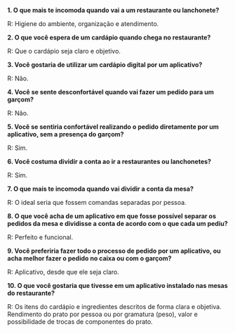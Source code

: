 **1. O que mais te incomoda quando vai a um restaurante ou lanchonete?**

R: Higiene do ambiente, organização e atendimento.

**2. O que você espera de um cardápio quando chega no restaurante?**

R: Que o cardápio seja claro e objetivo.

**3. Você gostaria de utilizar um cardápio digital por um aplicativo?**

R: Não.

**4. Você se sente desconfortável quando vai fazer um pedido para um garçom?**

R: Não.

**5. Você se sentiria confortável realizando o pedido diretamente por um aplicativo, sem a presença do garçom?**

R: Sim.

**6. Você costuma dividir a conta ao ir a restaurantes ou lanchonetes?**

R: Sim.

**7. O que mais te incomoda quando vai dividir a conta da mesa?**

R: O ideal seria que fossem comandas separadas por pessoa.

**8. O que você acha de um aplicativo em que fosse possível separar os pedidos da mesa e dividisse a conta de acordo com o que cada um pediu?**

R: Perfeito e funcional.

**9. Você preferiria fazer todo o processo de pedido por um aplicativo, ou acha melhor fazer o pedido no caixa ou com o garçom?**

R: Aplicativo, desde que ele seja claro.

**10. O que você gostaria que tivesse em um aplicativo instalado nas mesas do restaurante?**

R: Os itens do cardápio e ingredientes descritos de forma clara e objetiva. Rendimento do prato por pessoa ou por gramatura (peso), valor e possibilidade de trocas de componentes do prato.
